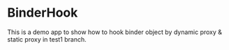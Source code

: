 # BinderHook
This is a demo app to show how to hook binder object by dynamic proxy & static proxy in test1 branch.
